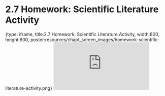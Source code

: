 # 2.7 Homework: Scientific Literature Activity
 
{type: iframe, title:2.7 Homework: Scientific Literature Activity, width:800, height:600, poster:resources/chapt_screen_images/homework-scientific-literature-activity.png}
![](https://vgaysin1.github.io/CURE-MicrobialMysteries-test/homework-scientific-literature-activity.html)
 

 
